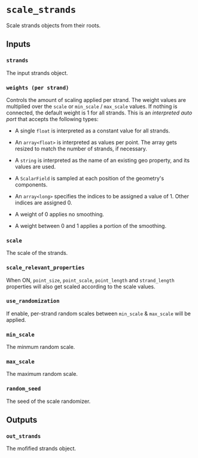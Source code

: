 # `scale_strands`

Scale strands objects from their roots.

## Inputs

### `strands`
The input strands object.

### `weights (per strand)`
Controls the amount of scaling applied per strand. The weight values are multiplied over the `scale` or `min_scale` / `max_scale` values.
If nothing is connected, the default weight is 1 for all strands. This is an *interpreted auto port* that accepts the following types:
- A single `float` is interpreted as a constant value for all strands.
- An `array<float>` is interpreted as values per point. The array gets resized to match the number of strands, if necessary.
- A `string` is interpreted as the name of an existing geo property, and its values are used.
- A `ScalarField` is sampled at each position of the geometry's components.
- An `array<long>` specifies the indices to be assigned a value of 1. Other indices are assigned 0.

- A weight of 0 applies no smoothing.
- A weight between 0 and 1 applies a portion of the smoothing.

### `scale`
The scale of the strands.

### `scale_relevant_properties`
When ON, `point_size`, `point_scale`, `point_length` and `strand_length` properties will also get scaled according to the scale values.

### `use_randomization`
If enable, per-strand random scales between `min_scale` & `max_scale` will be applied.

### `min_scale`
The minmum random scale.

### `max_scale`
The maximum random scale.

### `random_seed`
The seed of the scale randomizer.

## Outputs

### `out_strands`
The mofified strands object.
